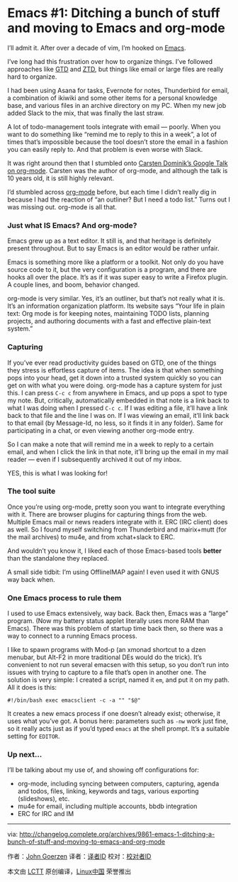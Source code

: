 [#]: translator: (oneforalone)

Emacs #1: Ditching a bunch of stuff and moving to Emacs and org-mode
======
I’ll admit it. After over a decade of vim, I’m hooked on [Emacs][1].

I’ve long had this frustration over how to organize things. I’ve followed approaches like [GTD][2] and [ZTD][3], but things like email or large files are really hard to organize.

I had been using Asana for tasks, Evernote for notes, Thunderbird for email, a combination of ikiwiki and some other items for a personal knowledge base, and various files in an archive directory on my PC. When my new job added Slack to the mix, that was finally the last straw.

A lot of todo-management tools integrate with email — poorly. When you want to do something like “remind me to reply to this in a week”, a lot of times that’s impossible because the tool doesn’t store the email in a fashion you can easily reply to. And that problem is even worse with Slack.

It was right around then that I stumbled onto [Carsten Dominik’s Google Talk on org-mode][4]. Carsten was the author of org-mode, and although the talk is 10 years old, it is still highly relevant.

I’d stumbled across [org-mode][5] before, but each time I didn’t really dig in because I had the reaction of “an outliner? But I need a todo list.” Turns out I was missing out. org-mode is all that.

### Just what IS Emacs? And org-mode?

Emacs grew up as a text editor. It still is, and that heritage is definitely present throughout. But to say Emacs is an editor would be rather unfair.

Emacs is something more like a platform or a toolkit. Not only do you have source code to it, but the very configuration is a program, and there are hooks all over the place. It’s as if it was super easy to write a Firefox plugin. A couple lines, and boom, behavior changed.

org-mode is very similar. Yes, it’s an outliner, but that’s not really what it is. It’s an information organization platform. Its website says “Your life in plain text: Org mode is for keeping notes, maintaining TODO lists, planning projects, and authoring documents with a fast and effective plain-text system.”

### Capturing

If you’ve ever read productivity guides based on GTD, one of the things they stress is effortless capture of items. The idea is that when something pops into your head, get it down into a trusted system quickly so you can get on with what you were doing. org-mode has a capture system for just this. I can press `C-c c` from anywhere in Emacs, and up pops a spot to type my note. But, critically, automatically embedded in that note is a link back to what I was doing when I pressed `C-c c`. If I was editing a file, it’ll have a link back to that file and the line I was on. If I was viewing an email, it’ll link back to that email (by Message-Id, no less, so it finds it in any folder). Same for participating in a chat, or even viewing another org-mode entry.

So I can make a note that will remind me in a week to reply to a certain email, and when I click the link in that note, it’ll bring up the email in my mail reader — even if I subsequently archived it out of my inbox.

YES, this is what I was looking for!

### The tool suite

Once you’re using org-mode, pretty soon you want to integrate everything with it. There are browser plugins for capturing things from the web. Multiple Emacs mail or news readers integrate with it. ERC (IRC client) does as well. So I found myself switching from Thunderbird and mairix+mutt (for the mail archives) to mu4e, and from xchat+slack to ERC.

And wouldn’t you know it, I liked each of those Emacs-based tools **better** than the standalone they replaced.

A small side tidbit: I’m using OfflineIMAP again! I even used it with GNUS way back when.

### One Emacs process to rule them

I used to use Emacs extensively, way back. Back then, Emacs was a “large” program. (Now my battery status applet literally uses more RAM than Emacs). There was this problem of startup time back then, so there was a way to connect to a running Emacs process.

I like to spawn programs with Mod-p (an xmonad shortcut to a dzen menubar, but Alt-F2 in more traditional DEs would do the trick). It’s convenient to not run several emacsen with this setup, so you don’t run into issues with trying to capture to a file that’s open in another one. The solution is very simple: I created a script, named it `em`, and put it on my path. All it does is this:

`#!/bin/bash exec emacsclient -c -a "" "$@"`

It creates a new emacs process if one doesn’t already exist; otherwise, it uses what you’ve got. A bonus here: parameters such as `-nw` work just fine, so it really acts just as if you’d typed `emacs` at the shell prompt. It’s a suitable setting for `EDITOR`.

### Up next…

I’ll be talking about my use of, and showing off configurations for:

  * org-mode, including syncing between computers, capturing, agenda and todos, files, linking, keywords and tags, various exporting (slideshows), etc.
  * mu4e for email, including multiple accounts, bbdb integration
  * ERC for IRC and IM


--------------------------------------------------------------------------------

via: http://changelog.complete.org/archives/9861-emacs-1-ditching-a-bunch-of-stuff-and-moving-to-emacs-and-org-mode

作者：[John Goerzen][a]
译者：[译者ID](https://github.com/译者ID)
校对：[校对者ID](https://github.com/校对者ID)

本文由 [LCTT](https://github.com/LCTT/TranslateProject) 原创编译，[Linux中国](https://linux.cn/) 荣誉推出

[a]:http://changelog.complete.org/archives/author/jgoerzen
[1]:https://www.gnu.org/software/emacs/
[2]:https://gettingthingsdone.com/
[3]:https://zenhabits.net/zen-to-done-the-simple-productivity-e-book/
[4]:https://www.youtube.com/watch?v=oJTwQvgfgMM
[5]:https://orgmode.org/
